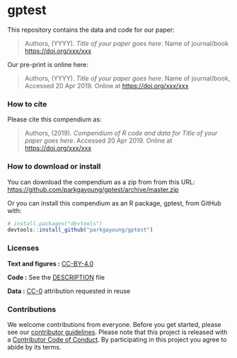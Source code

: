 
<!-- README.md is generated from README.Rmd. Please edit that file -->
gptest
======

This repository contains the data and code for our paper:

> Authors, (YYYY). *Title of your paper goes here*. Name of journal/book <https://doi.org/xxx/xxx>

Our pre-print is online here:

> Authors, (YYYY). *Title of your paper goes here*. Name of journal/book, Accessed 20 Apr 2019. Online at <https://doi.org/xxx/xxx>

### How to cite

Please cite this compendium as:

> Authors, (2019). *Compendium of R code and data for Title of your paper goes here*. Accessed 20 Apr 2019. Online at <https://doi.org/xxx/xxx>

### How to download or install

You can download the compendium as a zip from from this URL: <https://github.com/parkgayoung/gptest/archive/master.zip>

Or you can install this compendium as an R package, gptest, from GitHub with:

``` r
# install.packages("devtools")
devtools::install_github("parkgayoung/gptest")
```

### Licenses

**Text and figures :** [CC-BY-4.0](http://creativecommons.org/licenses/by/4.0/)

**Code :** See the [DESCRIPTION](DESCRIPTION) file

**Data :** [CC-0](http://creativecommons.org/publicdomain/zero/1.0/) attribution requested in reuse

### Contributions

We welcome contributions from everyone. Before you get started, please see our [contributor guidelines](CONTRIBUTING.md). Please note that this project is released with a [Contributor Code of Conduct](CONDUCT.md). By participating in this project you agree to abide by its terms.
